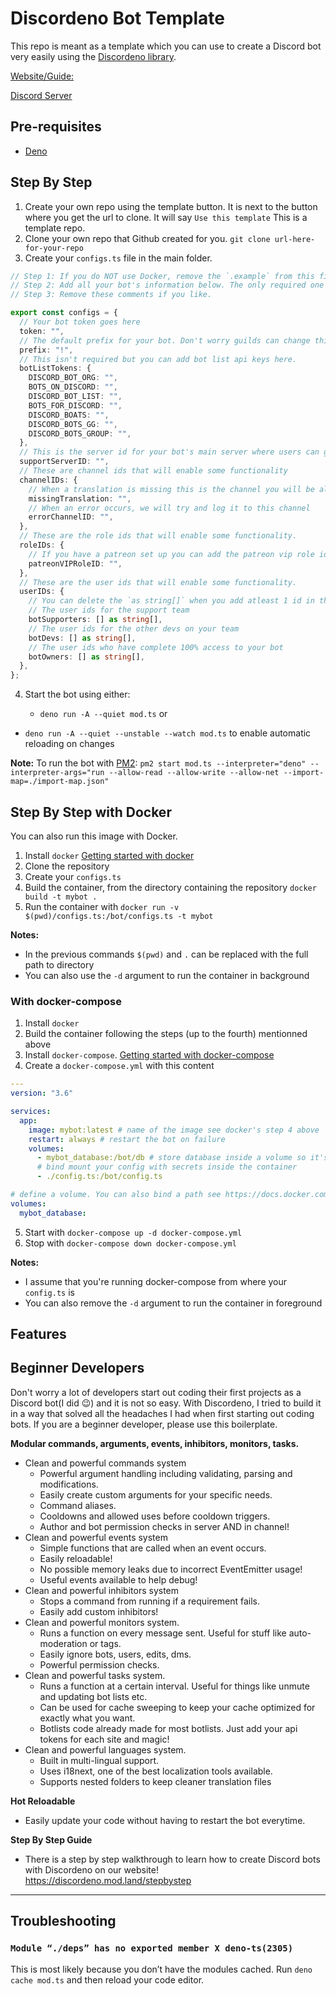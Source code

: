 # Discordeno Bot Template

This repo is meant as a template which you can use to create a Discord bot very
easily using the [Discordeno library](https://github.com/discordeno/discordeno).

[Website/Guide:](https://discordeno.mod.land/)

[Discord Server](https://discord.com/invite/5vBgXk3UcZ)

## Pre-requisites

- [Deno](https://deno.land)

## Step By Step

1. Create your own repo using the template button. It is next to the button
   where you get the url to clone. It will say `Use this template` This is a
   template repo.
2. Clone your own repo that Github created for you.
   `git clone url-here-for-your-repo`
3. Create your `configs.ts` file in the main folder.

```ts
// Step 1: If you do NOT use Docker, remove the `.example` from this file name so it is called `configs.ts` or copy the contents of the `configs.example.ts` file into a new `configs.ts` file. Docker will require this file.
// Step 2: Add all your bot's information below. The only required one is token and prefix. NOTE: As long as `.gitignore` file is ignoring configs.ts your configurations will be kept private!
// Step 3: Remove these comments if you like.

export const configs = {
  // Your bot token goes here
  token: "",
  // The default prefix for your bot. Don't worry guilds can change this later.
  prefix: "!",
  // This isn't required but you can add bot list api keys here.
  botListTokens: {
    DISCORD_BOT_ORG: "",
    BOTS_ON_DISCORD: "",
    DISCORD_BOT_LIST: "",
    BOTS_FOR_DISCORD: "",
    DISCORD_BOATS: "",
    DISCORD_BOTS_GG: "",
    DISCORD_BOTS_GROUP: "",
  },
  // This is the server id for your bot's main server where users can get help/support
  supportServerID: "",
  // These are channel ids that will enable some functionality
  channelIDs: {
    // When a translation is missing this is the channel you will be alerted in.
    missingTranslation: "",
    // When an error occurs, we will try and log it to this channel
    errorChannelID: "",
  },
  // These are the role ids that will enable some functionality.
  roleIDs: {
    // If you have a patreon set up you can add the patreon vip role id here.
    patreonVIPRoleID: "",
  },
  // These are the user ids that will enable some functionality.
  userIDs: {
    // You can delete the `as string[]` when you add atleast 1 id in them.
    // The user ids for the support team
    botSupporters: [] as string[],
    // The user ids for the other devs on your team
    botDevs: [] as string[],
    // The user ids who have complete 100% access to your bot
    botOwners: [] as string[],
  },
};
```

4. Start the bot using either:

    - `deno run -A --quiet mod.ts` or
* `deno run -A --quiet --unstable --watch mod.ts` to enable automatic reloading on changes

**Note:** To run the bot with [PM2](https://github.com/Unitech/pm2):
`pm2 start mod.ts --interpreter="deno" --interpreter-args="run --allow-read --allow-write --allow-net --import-map=./import-map.json"`

## Step By Step with Docker

You can also run this image with Docker.

1. Install `docker`
   [Getting started with docker](https://docs.docker.com/get-started/)
2. Clone the repository
3. Create your `configs.ts`
4. Build the container, from the directory containing the repository
   `docker build -t mybot .`
5. Run the container with
   `docker run -v $(pwd)/configs.ts:/bot/configs.ts -t mybot`

**Notes:**

- In the previous commands `$(pwd)` and `.` can be replaced with the full path
  to directory
- You can also use the `-d` argument to run the container in background

### With docker-compose

1. Install `docker`
2. Build the container following the steps (up to the fourth) mentionned above
3. Install `docker-compose`.
   [Getting started with docker-compose](https://docs.docker.com/compose/gettingstarted/)
4. Create a `docker-compose.yml` with this content

```yml
---
version: "3.6"

services:
  app:
    image: mybot:latest # name of the image see docker's step 4 above
    restart: always # restart the bot on failure
    volumes:
      - mybot_database:/bot/db # store database inside a volume so it's persistent
      # bind mount your config with secrets inside the container
      - ./config.ts:/bot/config.ts

# define a volume. You can also bind a path see https://docs.docker.com/compose/compose-file/compose-file-v3/#volumes
volumes:
  mybot_database:
```

5. Start with `docker-compose up -d docker-compose.yml`
6. Stop with `docker-compose down docker-compose.yml`

**Notes:**

- I assume that you're running docker-compose from where your `config.ts` is
- You can also remove the `-d` argument to run the container in foreground

## Features

## Beginner Developers

Don't worry a lot of developers start out coding their first projects as a
Discord bot(I did 😉) and it is not so easy. With Discordeno, I tried to build it
in a way that solved all the headaches I had when first starting out coding
bots. If you are a beginner developer, please use this boilerplate.

**Modular commands, arguments, events, inhibitors, monitors, tasks.**

- Clean and powerful commands system
  - Powerful argument handling including validating, parsing and modifications.
  - Easily create custom arguments for your specific needs.
  - Command aliases.
  - Cooldowns and allowed uses before cooldown triggers.
  - Author and bot permission checks in server AND in channel!
- Clean and powerful events system
  - Simple functions that are called when an event occurs.
  - Easily reloadable!
  - No possible memory leaks due to incorrect EventEmitter usage!
  - Useful events available to help debug!
- Clean and powerful inhibitors system
  - Stops a command from running if a requirement fails.
  - Easily add custom inhibitors!
- Clean and powerful monitors system.
  - Runs a function on every message sent. Useful for stuff like auto-moderation
    or tags.
  - Easily ignore bots, users, edits, dms.
  - Powerful permission checks.
- Clean and powerful tasks system.
  - Runs a function at a certain interval. Useful for things like unmute and
    updating bot lists etc.
  - Can be used for cache sweeping to keep your cache optimized for exactly what
    you want.
  - Botlists code already made for most botlists. Just add your api tokens for
    each site and magic!
- Clean and powerful languages system.
  - Built in multi-lingual support.
  - Uses i18next, one of the best localization tools available.
  - Supports nested folders to keep cleaner translation files

**Hot Reloadable**

- Easily update your code without having to restart the bot everytime.

**Step By Step Guide**

- There is a step by step walkthrough to learn how to create Discord bots with
  Discordeno on our website! https://discordeno.mod.land/stepbystep

---

## Troubleshooting

### `Module “./deps” has no exported member X deno-ts(2305)`

This is most likely because you don’t have the modules cached. Run `deno cache mod.ts` and then reload your code editor.
